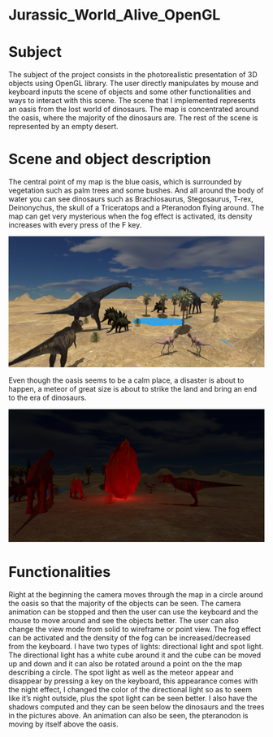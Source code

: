 # Jurassic_World_Alive_OpenGL

# Subject
The subject of the project consists in the photorealistic presentation of 3D objects using OpenGL library. The user 
directly manipulates by mouse and keyboard inputs the scene of objects and some other functionalities and ways 
to interact with this scene.
The scene that I implemented represents an oasis from the lost world of dinosaurs. The map is concentrated around 
the oasis, where the majority of the dinosaurs are. The rest of the scene is represented by an empty desert. 
# Scene and object description
The central point of my map is the blue oasis, which is surrounded by vegetation such as palm trees and some 
bushes. And all around the body of water you can see dinosaurs such as Brachiosaurus, Stegosaurus, T-rex, Deinonychus, 
the skull of a Triceratops and a Pteranodon flying around.
The map can get very mysterious when the fog effect is activated, its density increases with every press of the F 
key.
<p align="center">
  <img src="https://github.com/sergiugaga14/Jurassic_World_Alive_OpenGL/blob/master/dino_1.png" width="700" title="screenshot of the application">
</p>
Even though the oasis seems to be a calm place, a disaster is about to happen, a meteor of great size is about to 
strike the land and bring an end to the era of dinosaurs.
<p align="center">
  <img src="https://github.com/sergiugaga14/Jurassic_World_Alive_OpenGL/blob/master/dino3.png" width="700" title="screenshot of the application">
</p>

# Functionalities
Right at the beginning the camera moves through the map in a circle around the oasis so that the majority 
of the objects can be seen.
The camera animation can be stopped and then the user can use the keyboard and the mouse to move 
around and see the objects better. The user can also change the view mode from solid to wireframe or point view.
The fog effect can be activated and the density of the fog can be increased/decreased from the keyboard.
I have two types of lights: directional light and spot light. The directional light has a white cube around it 
and the cube can be moved up and down and it can also be rotated around a point on the the map describing a 
circle. The spot light as well as the meteor appear and disappear by pressing a key on the keyboard, this appearance 
comes with the night effect, I changed the color of the directional light so as to seem like it’s night outside, plus 
the spot light can be seen better.
I also have the shadows computed and they can be seen below the dinosaurs and the trees in the pictures 
above.
An animation can also be seen, the pteranodon is moving by itself above the oasis.
